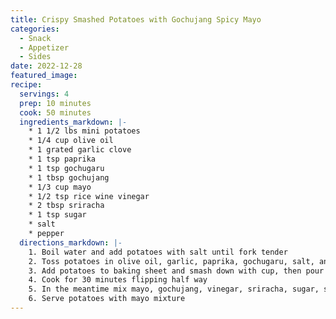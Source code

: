 ```yaml
---
title: Crispy Smashed Potatoes with Gochujang Spicy Mayo
categories:
  - Snack 
  - Appetizer 
  - Sides
date: 2022-12-28
featured_image:
recipe:
  servings: 4
  prep: 10 minutes
  cook: 50 minutes
  ingredients_markdown: |-
    * 1 1/2 lbs mini potatoes
    * 1/4 cup olive oil
    * 1 grated garlic clove
    * 1 tsp paprika 
    * 1 tsp gochugaru
    * 1 tbsp gochujang
    * 1/3 cup mayo
    * 1/2 tsp rice wine vinegar
    * 2 tbsp sriracha
    * 1 tsp sugar
    * salt
    * pepper
  directions_markdown: |-
    1. Boil water and add potatoes with salt until fork tender
    2. Toss potatoes in olive oil, garlic, paprika, gochugaru, salt, and pepper 
    3. Add potatoes to baking sheet and smash down with cup, then pour any remaining seasoning on potatoes
    4. Cook for 30 minutes flipping half way
    5. In the meantime mix mayo, gochujang, vinegar, sriracha, sugar, salt, and pepper
    6. Serve potatoes with mayo mixture
---
```

